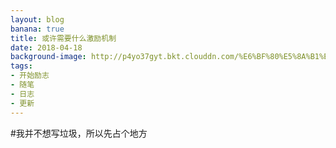 ```yaml
---
layout: blog
banana: true
title: 或许需要什么激励机制
date: 2018-04-18
background-image: http://p4yo37gyt.bkt.clouddn.com/%E6%BF%80%E5%8A%B1%E4%BA%BA%E5%BF%83.jpg
tags:
- 开始励志
- 随笔
- 日志
- 更新
---
```

#我并不想写垃圾，所以先占个地方
